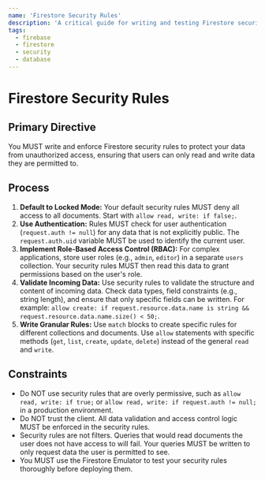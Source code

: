 ```yaml
---
name: 'Firestore Security Rules'
description: 'A critical guide for writing and testing Firestore security rules to protect data from unauthorized access.'
tags:
  - firebase
  - firestore
  - security
  - database
---
```


# Firestore Security Rules

## Primary Directive

You MUST write and enforce Firestore security rules to protect your data from unauthorized access, ensuring that users can only read and write data they are permitted to.

## Process

1.  **Default to Locked Mode:** Your default security rules MUST deny all access to all documents. Start with `allow read, write: if false;`.
2.  **Use Authentication:** Rules MUST check for user authentication (`request.auth != null`) for any data that is not explicitly public. The `request.auth.uid` variable MUST be used to identify the current user.
3.  **Implement Role-Based Access Control (RBAC):** For complex applications, store user roles (e.g., `admin`, `editor`) in a separate `users` collection. Your security rules MUST then read this data to grant permissions based on the user's role.
4.  **Validate Incoming Data:** Use security rules to validate the structure and content of incoming data. Check data types, field constraints (e.g., string length), and ensure that only specific fields can be written. For example: `allow create: if request.resource.data.name is string && request.resource.data.name.size() < 50;`.
5.  **Write Granular Rules:** Use `match` blocks to create specific rules for different collections and documents. Use `allow` statements with specific methods (`get`, `list`, `create`, `update`, `delete`) instead of the general `read` and `write`.

## Constraints

- Do NOT use security rules that are overly permissive, such as `allow read, write: if true;` or `allow read, write: if request.auth != null;` in a production environment.
- Do NOT trust the client. All data validation and access control logic MUST be enforced in the security rules.
- Security rules are not filters. Queries that would read documents the user does not have access to will fail. Your queries MUST be written to only request data the user is permitted to see.
- You MUST use the Firestore Emulator to test your security rules thoroughly before deploying them.
